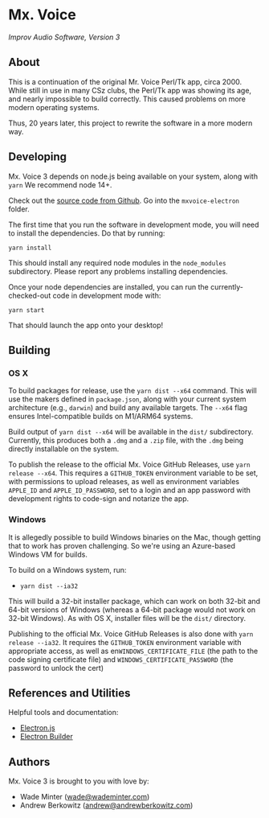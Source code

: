 # Mx. Voice
*Improv Audio Software, Version 3*

## About

This is a continuation of the original Mr. Voice Perl/Tk app, circa 2000. While still in use in many CSz clubs, the Perl/Tk app was showing its age, and nearly impossible to build correctly. This caused problems on more modern operating systems.

Thus, 20 years later, this project to rewrite the software in a more modern way.

## Developing

Mx. Voice 3 depends on node.js being available on your system, along with `yarn` We recommend node 14+.

Check out the [source code from Github](https://github.com/minter/mxvoice-electron/). Go into the `mxvoice-electron` folder.

The first time that you run the software in development mode, you will need to install the dependencies. Do that by running:

`yarn install`

This should install any required node modules in the `node_modules` subdirectory. Please report any problems installing dependencies.

Once your node dependencies are installed, you can run the currently-checked-out code in development mode with:

`yarn start`

That should launch the app onto your desktop!


## Building

### OS X

To build packages for release, use the `yarn dist --x64` command. This will use the makers defined in `package.json`, along with your current system architecture (e.g., `darwin`) and build any available targets. The `--x64` flag ensures Intel-compatible builds on M1/ARM64 systems.

Build output of `yarn dist --x64` will be available in the `dist/` subdirectory. Currently, this produces both a `.dmg` and a `.zip` file, with the `.dmg` being directly installable on the system.

To publish the release to the official Mx. Voice GitHub Releases, use `yarn release --x64`. This requires a `GITHUB_TOKEN` environment variable to be set, with permissions to upload releases, as well as environment variables `APPLE_ID` and `APPLE_ID_PASSWORD`, set to a login and an app password with development rights to code-sign and notarize the app.

### Windows

It is allegedly possible to build Windows binaries on the Mac, though getting that to work has proven challenging. So we're using an Azure-based Windows VM for builds.

To build on a Windows system, run:

* `yarn dist --ia32`

This will build a 32-bit installer package, which can work on both 32-bit and 64-bit versions of Windows (whereas a 64-bit package would not work on 32-bit Windows). As with OS X, installer files will be the `dist/` directory.

Publishing to the official Mx. Voice GitHub Releases is also done with `yarn release --ia32`. It requires the `GITHUB_TOKEN` environment variable with appropriate access, as well as en`WINDOWS_CERTIFICATE_FILE` (the path to the code signing certificate file) and `WINDOWS_CERTIFICATE_PASSWORD` (the password to unlock the cert)

## References and Utilities

Helpful tools and documentation:
* [Electron.js](https://www.electronjs.org)
* [Electron Builder](https://www.electron.build)

## Authors
Mx. Voice 3 is brought to you with love by:
* Wade Minter (<wade@wademinter.com>)
* Andrew Berkowitz (<andrew@andrewberkowitz.com>)

